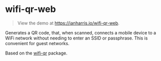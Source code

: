 # wifi-qr-web

> View the demo at https://ianharris.io/wifi-qr-web.

Generates a QR code, that, when scanned, connects a mobile device to a WiFi network without needing to enter an SSID or passphrase. This is convenient for guest networks.

Based on the [wifi-qr](https://github.com/iwharris/wifi-qr) package.
